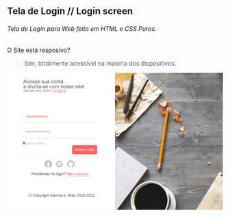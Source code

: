 ## Tela de Login // Login screen



###### Tela de Login para Web feito em HTML e CSS Puros.

O Site está resposivo?
> Sim, totalmente acessível na maioria dos dispositivos.


![Imagem Ilustrativa](imagem-da-tela-de-login.png)
